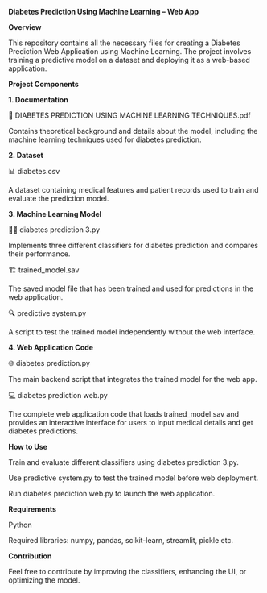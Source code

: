 **Diabetes Prediction Using Machine Learning – Web App**

**Overview**

This repository contains all the necessary files for creating a Diabetes Prediction Web Application using Machine Learning. The project involves training a predictive model on a dataset and deploying it as a web-based application.


**Project Components**


**1. Documentation**

📄 DIABETES PREDICTION USING MACHINE LEARNING TECHNIQUES.pdf

Contains theoretical background and details about the model, including the machine learning techniques used for diabetes prediction.


**2. Dataset**

📊 diabetes.csv

A dataset containing medical features and patient records used to train and evaluate the prediction model.


**3. Machine Learning Model**

🧑‍💻 diabetes prediction 3.py

Implements three different classifiers for diabetes prediction and compares their performance.

🏗 trained_model.sav

The saved model file that has been trained and used for predictions in the web application.

🔍 predictive system.py

A script to test the trained model independently without the web interface.


**4. Web Application Code**

🌐 diabetes prediction.py

The main backend script that integrates the trained model for the web app.

💻 diabetes prediction web.py

The complete web application code that loads trained_model.sav and provides an interactive interface for users to input medical details and get diabetes predictions.


**How to Use**

Train and evaluate different classifiers using diabetes prediction 3.py.

Use predictive system.py to test the trained model before web deployment.

Run diabetes prediction web.py to launch the web application.


**Requirements**

Python

Required libraries: numpy, pandas, scikit-learn, streamlit, pickle etc.


**Contribution**

Feel free to contribute by improving the classifiers, enhancing the UI, or optimizing the model.
